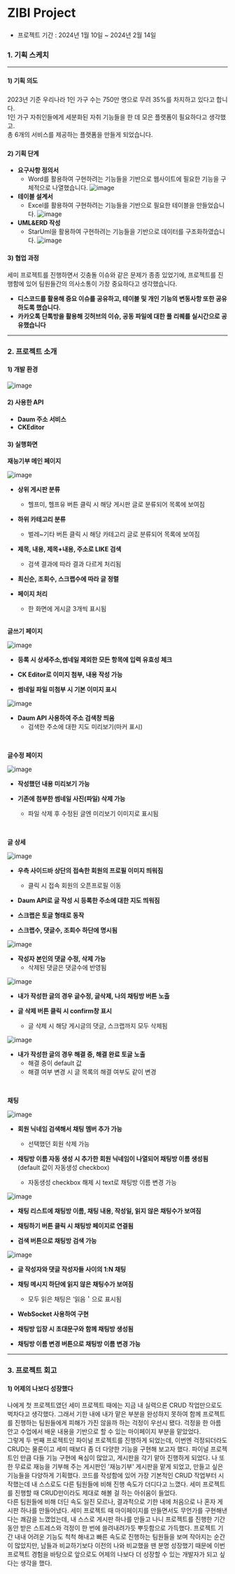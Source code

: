 <h1 align="left">ZIBI Project</h1>

###
- 프로젝트 기간 : 2024년 1월 10일 ~ 2024년 2월 14일



<h3 align="left">1. 기획 스케치</h3>
<hr>


<h4 align="left">1) 기획 의도</h4>

###

<p align="left">2023년 기준 우리나라 1인 가구 수는 750만 명으로 무려 35%를 차지하고 있다고 합니다.<br>1인 가구 자취인들에게 세분화된 자취 기능들을 한 데 모은 플랫폼이 필요하다고 생각했고. <br>총 6개의 서비스를 제공하는 플랫폼을 만들게 되었습니다.</p>

###

<h4 align="left">2) 기획 단계</h4>

- **요구사항 정의서**
  - Word를 활용하여 구현하려는 기능들을 기반으로 웹사이트에 필요한 기능을 구체적으로 나열했습니다.
  ![image](https://github.com/kimdan94/ZIBI_DE/assets/123554665/27fee5d0-dd62-42d7-b86b-1f4a0a8a03e7)
- **테이블 설계서**
  - Excel를 활용하여 구현하려는 기능들을 기반으로 필요한 테이블을 만들었습니다.
![image](https://github.com/kimdan94/ZIBI_DE/assets/123554665/3e496869-d468-423a-9c03-73d715279bce)
- **UML&ERD 작성**
  - StarUml을 활용하여 구현하려는 기능들을 기반으로 데이터를 구조화하였습니다.
![image](https://github.com/kimdan94/ZIBI_DE/assets/123554665/b205891e-918a-4839-86ae-7fbe69ecea02)

<h4 align="left">3) 협업 과정</h4>
세미 프로젝트를 진행하면서 깃충돌 이슈와 같은 문제가 종종 있었기에, 프로젝트를 진행함에 있어 팀원들간의 의사소통이 가장 중요하다고 생각했습니다.
<p></p>

- **디스코드를 활용해 중요 이슈를 공유하고, 테이블 및 개인 기능의 변동사항 또한 공유하도록 했습니다.**
- **카카오톡 단톡방을 활용해 깃허브의 이슈, 공동 파일에 대한 풀 리퀘를 실시간으로 공유했습니다**


<hr>

<h3 align="left">2. 프로젝트 소개</h3>

<h4 align="left">1) 개발 환경</h4>

![image](https://github.com/kimdan94/ZIBI_DE/assets/123554665/c55af302-80cb-4b50-aa00-918461b5bbcd)

<h4 align="left">2) 사용한 API</h4>

- **Daum 주소 서비스**
- **CKEditor**

<h4 align="left">3) 실행화면</h4>

<b>재능기부 메인 페이지</b>

![image](https://github.com/kimdan94/ZIBI_DE/assets/123554665/b1bb9905-fefa-4356-add6-fab1b16efd2d)<br>

- **상위 게시판 분류**
  - 헬프미, 헬프유 버튼 클릭 시 해당 게시판 글로 분류되어 목록에 보여짐

- **하위 카테고리 분류**
  -  벌레~기타 버튼 클릭 시 해당 카테고리 글로 분류되어 목록에 보여짐

- **제목, 내용, 제목+내용, 주소로 LIKE 검색**
  -  검색 결과에 따라 결과 다르게 처리됨

- **최신순, 조회수, 스크랩수에 따라 글 정렬**

- **페이지 처리**
  -  한 화면에 게시글 3개씩 표시됨

<br>
<b>글쓰기 페이지</b>
<p></p>

![image](https://github.com/kimdan94/ZIBI_DE/assets/123554665/b2824580-cf4d-4af5-abd8-392f8de9681b)<br>

- **등록 시 상세주소,썸네일 제외한 모든 항목에 입력 유효성 체크**

- **CK Editor로 이미지 첨부, 내용 작성 가능**
- **썸네일 파일 미첨부 시 기본 이미지 표시**

![image](https://github.com/kimdan94/ZIBI_DE/assets/123554665/b6f4249b-bbdb-469f-a86e-15804917770f)<br>

- **Daum API 사용하여 주소 검색창 띄움**
  - 검색한 주소에 대한 지도 미리보기(마커 표시)
<br>

<b>글수정 페이지</b>

![image](https://github.com/kimdan94/ZIBI_DE/assets/123554665/e1bbe963-c313-4e4f-a91e-70ace77af0c4)<br>

- **작성했던 내용 미리보기 가능**

- **기존에 첨부한 썸네일 사진(파일) 삭제 가능**
  -  파일 삭제 후 수정된 글엔 미리보기 이미지로 표시됨
<br>

<b>글 상세</b>
<p></p>

![image](https://github.com/kimdan94/ZIBI_DE/assets/123554665/fb10004b-2793-4640-ab35-25b3d45480e1)


- **우측 사이드바 상단의 접속한 회원의 프로필 이미지 띄워짐**
  - 클릭 시 접속 회원의 오픈프로필 이동

- **Daum API로 글 작성 시 등록한 주소에 대한 지도 띄워짐**

- **스크랩은 토글 형태로 동작**

- **스크랩수, 댓글수, 조회수 하단에 명시됨**

![image](https://github.com/kimdan94/ZIBI_DE/assets/123554665/0577aa22-a36e-4425-8d6e-53cd8c97f2eb)

- **작성자 본인의 댓글 수정, 삭제 가능**
  - 삭제된 댓글은 댓글수에 반영됨

![image](https://github.com/kimdan94/ZIBI_DE/assets/123554665/c5499125-2ecc-463b-a48a-012b38b813d5)

- **내가 작성한 글의 경우 글수정, 글삭제, 나의 채팅방 버튼 노출**

- **글 삭제 버튼 클릭 시 confirm창 표시**
    - 글 삭제 시 해당 게시글의 댓글, 스크랩까지 모두 삭제됨

![image](https://github.com/kimdan94/ZIBI_DE/assets/123554665/43c3530f-0ba7-4d4a-92ad-11f26ef19bc7)

- **내가 작성한 글의 경우 해결 중, 해결 완료 토글 노출**
  -  해결 중이 default 값
  -  해결 여부 변경 시 글 목록의 해결 여부도 같이 변경
<br>

<b>채팅</b>
<p></p>

![image](https://github.com/kimdan94/ZIBI_DE/assets/123554665/2f24d63a-e45e-429d-86c5-3cdb528a8d35)

- **회원 닉네임 검색해서 채팅 멤버 추가 가능**
  - 선택했던 회원 삭제 가능

- **채팅방 이름 자동 생성 시 추가한 회원 닉네임이 나열되어 채팅방 이름 생성됨**
   (default 값이 자동생성 checkbox)

  - 자동생성 checkbox 해제 시 text로 채팅방 
   이름 변경 가능

![image](https://github.com/kimdan94/ZIBI_DE/assets/123554665/5cdec75d-8092-4d73-8eba-2d985cf78cf8)

- **채팅 리스트에 채팅방 이름, 채팅 내용, 작성일, 읽지 않은 채팅수가 보여짐**

- **채팅하기 버튼 클릭 시 채팅방 페이지로 연결됨**

- **검색 버튼으로 채팅방 검색 가능**

![image](https://github.com/kimdan94/ZIBI_DE/assets/123554665/07598e4e-c940-4360-af47-bdd1d9d116e4)

- **글 작성자와 댓글 작성자들 사이의 1:N 채팅**
 
- **채팅 메시지 하단에 읽지 않은 채팅수가 보여짐**
  - 모두 읽은 채팅은 ‘읽음＇으로 표시됨

- **WebSocket 사용하여 구현**

- **채팅방 입장 시 초대문구와 함께 채팅방 생성됨**

- **채팅방 이름 변경 버튼으로 채팅방 이름 변경 가능**

<hr>

<h3 align="left">3. 프로젝트 회고</h3>

<h4 align="left">1) 어제의 나보다 성장했다</h4>

나에게 첫 프로젝트였던 세미 프로젝트 때에는 지금 내 실력으론 CRUD 작업만으로도 벅차다고 생각했다. 그래서 기한 내에 내가 맡은 부분을 완성하지 못하여 함께 프로젝트를 진행하는 팀원들에게 피해가 가진 않을까 하는 걱정이 우선시 됐다. 걱정을 한 아름 안고 수업에서 배운 내용을 기반으로 할 수 있는 마이페이지 부분을 맡았었다. <BR>
그렇게 두 번째 프로젝트인 파이널 프로젝트를 진행하게 되었는데, 이번엔 걱정되더라도 CRUD는 물론이고 세미 때보다 좀 더 다양한 기능을 구현해 보고자 했다.
파이널 프로젝트인 만큼 다들 기능 구현에 욕심이 많았고, 게시판을 각기 맡아 진행하게 되었다. 나 또한 무료로 재능을 기부해 주는 게시판인 '재능기부' 게시판을 맡게 되었고, 만들고 싶은 기능들을 다양하게 기획했다.
코드를 작성함에 있어 가장 기본적인 CRUD 작업부터 시작했는데 내 스스로도 다른 팀원들에 비해 진행 속도가 더디다고 느꼈다. 세미 프로젝트를 진행할 때 CRUD만이라도 제대로 해볼 걸 하는 아쉬움이 들었다.  
다른 팀원들에 비해 더딘 속도 일진 모르나, 결과적으로 기한 내에 처음으로 나 혼자 게시판 하나를 만들어냈다.
세미 프로젝트 때 마이페이지를 만들면서도 무언가를 구현해낸다는 쾌감을 느꼈었는데, 내 스스로 게시판 하나를 만들고 나니 프로젝트를 진행한 기간 동안 받은 스트레스와 걱정이 한 번에 쓸려내려가듯 뿌듯함으로 가득했다.
프로젝트 기간 내내 어려운 기능도 척척 해내고 빠른 속도로 진행하는 팀원들을 보며 작아지는 순간이 많았지만, 남들과 비교하기보다 이전의 나와 비교했을 땐 분명 성장했기 때문에 이번 프로젝트 경험을 바탕으로 앞으로도 어제의 나보다 더 성장할 수 있는 개발자가 되고 싶다는 생각을 했다.





